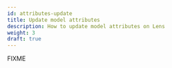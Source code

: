 ```yaml
---
id: attributes-update
title: Update model attributes 
description: How to update model attributes on Lens
weight: 3
draft: true
---
```


FIXME
